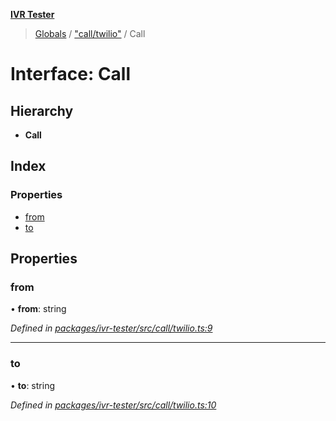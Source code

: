**[IVR Tester](../README.md)**

> [Globals](../README.md) / ["call/twilio"](../modules/_call_twilio_.md) / Call

# Interface: Call

## Hierarchy

* **Call**

## Index

### Properties

* [from](_call_twilio_.call.md#from)
* [to](_call_twilio_.call.md#to)

## Properties

### from

•  **from**: string

*Defined in [packages/ivr-tester/src/call/twilio.ts:9](https://github.com/SketchingDev/ivr-tester/blob/2e93db6/packages/ivr-tester/src/call/twilio.ts#L9)*

___

### to

•  **to**: string

*Defined in [packages/ivr-tester/src/call/twilio.ts:10](https://github.com/SketchingDev/ivr-tester/blob/2e93db6/packages/ivr-tester/src/call/twilio.ts#L10)*
